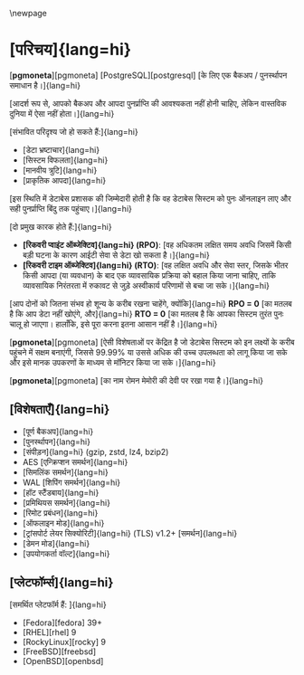 \newpage  

# [परिचय]{lang=hi}

[**pgmoneta**][pgmoneta] [PostgreSQL][postgresql] [के लिए एक बैकअप / पुनर्स्थापन समाधान है।]{lang=hi}

[आदर्श रूप से, आपको बैकअप और आपदा पुनर्प्राप्ति की आवश्यकता नहीं होनी चाहिए, लेकिन वास्तविक दुनिया में ऐसा नहीं होता।]{lang=hi}

[संभावित परिदृश्य जो हो सकते हैं:]{lang=hi}

* [डेटा भ्रष्टाचार]{lang=hi}
* [सिस्टम विफलता]{lang=hi}
* [मानवीय त्रुटि]{lang=hi}
* [प्राकृतिक आपदा]{lang=hi}

[इस स्थिति में डेटाबेस प्रशासक की जिम्मेदारी होती है कि वह डेटाबेस सिस्टम को पुनः ऑनलाइन लाए और सही पुनर्प्राप्ति बिंदु तक पहुंचाए।]{lang=hi}

[दो प्रमुख कारक होते हैं:]{lang=hi}

* **[रिकवरी प्वाइंट ऑब्जेक्टिव]{lang=hi} (RPO)**: [वह अधिकतम लक्षित समय अवधि जिसमें किसी बड़ी घटना के कारण आईटी सेवा से डेटा खो सकता है।]{lang=hi}
* **[रिकवरी टाइम ऑब्जेक्टिव]{lang=hi} (RTO)**: [वह लक्षित अवधि और सेवा स्तर, जिसके भीतर किसी आपदा (या व्यवधान) के बाद एक व्यावसायिक प्रक्रिया को बहाल किया जाना चाहिए, ताकि व्यावसायिक निरंतरता में रुकावट से जुड़े अस्वीकार्य परिणामों से बचा जा सके।]{lang=hi}

[आप दोनों को जितना संभव हो शून्य के करीब रखना चाहेंगे, क्योंकि]{lang=hi} **RPO = 0** [का मतलब है कि आप डेटा नहीं खोएंगे, और]{lang=hi} **RTO = 0** [का मतलब है कि आपका सिस्टम तुरंत पुनः चालू हो जाएगा। हालाँकि, इसे पूरा करना इतना आसान नहीं है।]{lang=hi}

[**pgmoneta**][pgmoneta] [ऐसी विशेषताओं पर केंद्रित है जो डेटाबेस सिस्टम को इन लक्ष्यों के करीब पहुंचने में सक्षम बनाएंगी, जिससे 99.99% या उससे अधिक की उच्च उपलब्धता को लागू किया जा सके और इसे मानक उपकरणों के माध्यम से मॉनिटर किया जा सके।]{lang=hi}

[**pgmoneta**][pgmoneta] [का नाम रोमन मेमोरी की देवी पर रखा गया है।]{lang=hi}

## [विशेषताएँ]{lang=hi}

* [पूर्ण बैकअप]{lang=hi}
* [पुनर्स्थापन]{lang=hi}
* [संपीड़न]{lang=hi} (gzip, zstd, lz4, bzip2)
* AES [एन्क्रिप्शन समर्थन]{lang=hi}
* [सिमलिंक समर्थन]{lang=hi}
* WAL [शिपिंग समर्थन]{lang=hi}
* [हॉट स्टैंडबाय]{lang=hi}
* [प्रमिथियस समर्थन]{lang=hi}
* [रिमोट प्रबंधन]{lang=hi}
* [ऑफलाइन मोड]{lang=hi}
* [ट्रांसपोर्ट लेयर सिक्योरिटी]{lang=hi} (TLS) v1.2+ [समर्थन]{lang=hi}
* [डेमन मोड]{lang=hi}
* [उपयोगकर्ता वॉल्ट]{lang=hi}

## [प्लेटफॉर्म्स]{lang=hi}

[समर्थित प्लेटफॉर्म हैं: ]{lang=hi}

* [Fedora][fedora] 39+
* [RHEL][rhel] 9
* [RockyLinux][rocky] 9
* [FreeBSD][freebsd]
* [OpenBSD][openbsd]